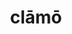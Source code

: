 ---
title: clāmō
meaning: to shout
ch: three
pos: verb
inf: clamāre
secondppstem: clām
infend: āre
conjugation: first
derivative: exclamatory
ss1: yes
---